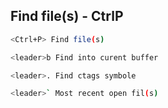## Find file(s) - CtrlP

~~~bash
<Ctrl+P> Find file(s)

<leader>b Find into curent buffer

<leader>. Find ctags symbole

<leader>` Most recent open fil(s)
~~~

